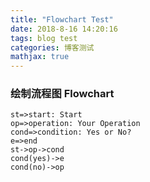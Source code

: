 ```yaml
---
title: "Flowchart Test"
date: 2018-8-16 14:20:16
tags: blog test
categories: 博客测试
mathjax: true
---
```


### 绘制流程图 Flowchart

```flow
st=>start: Start
op=>operation: Your Operation
cond=>condition: Yes or No?
e=>end
st->op->cond
cond(yes)->e
cond(no)->op
```